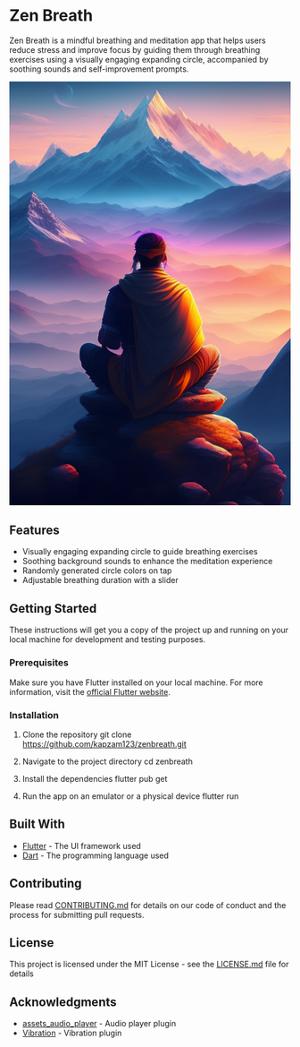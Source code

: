 # Zen Breath

Zen Breath is a mindful breathing and meditation app that helps users reduce stress and improve focus by guiding them through breathing exercises using a visually engaging expanding circle, accompanied by soothing sounds and self-improvement prompts.

![Zen Breath App Screenshot](./assets/zen_background.jpg)

## Features

- Visually engaging expanding circle to guide breathing exercises
- Soothing background sounds to enhance the meditation experience
- Randomly generated circle colors on tap
- Adjustable breathing duration with a slider

## Getting Started

These instructions will get you a copy of the project up and running on your local machine for development and testing purposes.

### Prerequisites

Make sure you have Flutter installed on your local machine. For more information, visit the [official Flutter website](https://flutter.dev).

### Installation

1. Clone the repository
git clone https://github.com/kapzam123/zenbreath.git

2. Navigate to the project directory
cd zenbreath

3. Install the dependencies
flutter pub get

4. Run the app on an emulator or a physical device
flutter run

## Built With

- [Flutter](https://flutter.dev) - The UI framework used
- [Dart](https://dart.dev) - The programming language used

## Contributing

Please read [CONTRIBUTING.md](https://github.com/kapzam123/zenbreath/blob/main/CONTRIBUTING.md) for details on our code of conduct and the process for submitting pull requests.

## License

This project is licensed under the MIT License - see the [LICENSE.md](https://github.com/kapzam123/zenbreath/blob/main/LICENSE.md) file for details

## Acknowledgments

- [assets_audio_player](https://pub.dev/packages/assets_audio_player) - Audio player plugin
- [Vibration](https://pub.dev/packages/vibration) - Vibration plugin